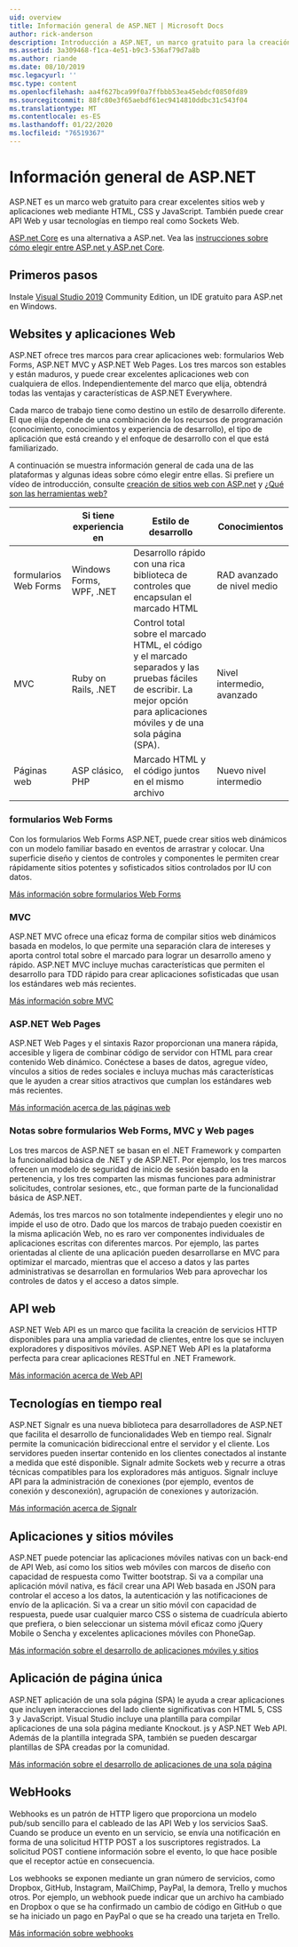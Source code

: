 ```yaml
---
uid: overview
title: Información general de ASP.NET | Microsoft Docs
author: rick-anderson
description: Introducción a ASP.NET, un marco gratuito para la creación de sitios web, aplicaciones web y API Web.
ms.assetid: 3a309468-f1ca-4e51-b9c3-536af79d7a8b
ms.author: riande
ms.date: 08/10/2019
msc.legacyurl: ''
msc.type: content
ms.openlocfilehash: aa4f627bca99f0a7ffbbb53ea45ebdcf0850fd89
ms.sourcegitcommit: 88fc80e3f65aebdf61ec9414810ddbc31c543f04
ms.translationtype: MT
ms.contentlocale: es-ES
ms.lasthandoff: 01/22/2020
ms.locfileid: "76519367"
---
```

# <a name="aspnet-overview"></a>Información general de ASP.NET

ASP.NET es un marco web gratuito para crear excelentes sitios web y aplicaciones web mediante HTML, CSS y JavaScript. También puede crear API Web y usar tecnologías en tiempo real como Sockets Web.

[ASP.net Core](https://docs.microsoft.com/aspnet/core/) es una alternativa a ASP.net.  Vea las [instrucciones sobre cómo elegir entre ASP.net y ASP.net Core](https://docs.microsoft.com/aspnet/core/choose-aspnet-framework).

## <a name="get-started"></a>Primeros pasos

Instale [Visual Studio 2019](https://visualstudio.microsoft.com/downloads/?utm_medium=microsoft&utm_source=docs.microsoft.com&utm_campaign=button+cta&utm_content=download+vs2019) Community Edition, un IDE gratuito para ASP.net en Windows.

## <a name="websites-and-web-applications"></a>Websites y aplicaciones Web

 ASP.NET ofrece tres marcos para crear aplicaciones web: formularios Web Forms, ASP.NET MVC y ASP.NET Web Pages. Los tres marcos son estables y están maduros, y puede crear excelentes aplicaciones web con cualquiera de ellos. Independientemente del marco que elija, obtendrá todas las ventajas y características de ASP.NET Everywhere.

Cada marco de trabajo tiene como destino un estilo de desarrollo diferente. El que elija depende de una combinación de los recursos de programación (conocimiento, conocimientos y experiencia de desarrollo), el tipo de aplicación que está creando y el enfoque de desarrollo con el que está familiarizado.

A continuación se muestra información general de cada una de las plataformas y algunas ideas sobre cómo elegir entre ellas. Si prefiere un vídeo de introducción, consulte [creación de sitios web con ASP.net](https://channel9.msdn.com/Blogs/ASP-NET-Site-Videos/Making-Websites-with-ASPNET) y [¿Qué son las herramientas web?](https://channel9.msdn.com/Blogs/ASP-NET-Site-Videos/what-is-web-tools)

|   | Si tiene experiencia en | Estilo de desarrollo | Conocimientos |
|-----------|----------------------|-----------------------------------------------------|----------------|
| formularios Web Forms | Windows Forms, WPF, .NET | Desarrollo rápido con una rica biblioteca de controles que encapsulan el marcado HTML | RAD avanzado de nivel medio |
| MVC       | Ruby on Rails, .NET  | Control total sobre el marcado HTML, el código y el marcado separados y las pruebas fáciles de escribir. La mejor opción para aplicaciones móviles y de una sola página (SPA). | Nivel intermedio, avanzado |
| Páginas web  | ASP clásico, PHP     | Marcado HTML y el código juntos en el mismo archivo | Nuevo nivel intermedio |

### <a name="web-forms"></a>formularios Web Forms

Con los formularios Web Forms ASP.NET, puede crear sitios web dinámicos con un modelo familiar basado en eventos de arrastrar y colocar. Una superficie diseño y cientos de controles y componentes le permiten crear rápidamente sitios potentes y sofisticados sitios controlados por IU con datos.

[Más información sobre formularios Web Forms](web-forms/index.md)

### <a name="mvc"></a>MVC

ASP.NET MVC ofrece una eficaz forma de compilar sitios web dinámicos basada en modelos, lo que permite una separación clara de intereses y aporta control total sobre el marcado para lograr un desarrollo ameno y rápido. ASP.NET MVC incluye muchas características que permiten el desarrollo para TDD rápido para crear aplicaciones sofisticadas que usan los estándares web más recientes.

[Más información sobre MVC](mvc/index.md)

### <a name="aspnet-web-pages"></a>ASP.NET Web Pages

ASP.NET Web Pages y el sintaxis Razor proporcionan una manera rápida, accesible y ligera de combinar código de servidor con HTML para crear contenido Web dinámico. Conéctese a bases de datos, agregue vídeo, vínculos a sitios de redes sociales e incluya muchas más características que le ayuden a crear sitios atractivos que cumplan los estándares web más recientes.

[Más información acerca de las páginas web](web-pages/index.md)

### <a name="notes-about-web-forms-mvc-and-web-pages"></a>Notas sobre formularios Web Forms, MVC y Web pages

Los tres marcos de ASP.NET se basan en el .NET Framework y comparten la funcionalidad básica de .NET y de ASP.NET. Por ejemplo, los tres marcos ofrecen un modelo de seguridad de inicio de sesión basado en la pertenencia, y los tres comparten las mismas funciones para administrar solicitudes, controlar sesiones, etc., que forman parte de la funcionalidad básica de ASP.NET.

Además, los tres marcos no son totalmente independientes y elegir uno no impide el uso de otro. Dado que los marcos de trabajo pueden coexistir en la misma aplicación Web, no es raro ver componentes individuales de aplicaciones escritas con diferentes marcos. Por ejemplo, las partes orientadas al cliente de una aplicación pueden desarrollarse en MVC para optimizar el marcado, mientras que el acceso a datos y las partes administrativas se desarrollan en formularios Web para aprovechar los controles de datos y el acceso a datos simple.

## <a name="web-apis"></a>API web

ASP.NET Web API es un marco que facilita la creación de servicios HTTP disponibles para una amplia variedad de clientes, entre los que se incluyen exploradores y dispositivos móviles. ASP.NET Web API es la plataforma perfecta para crear aplicaciones RESTful en .NET Framework.

[Más información acerca de Web API](web-api/index.md)

<!-- Put first under Web API TOC:  Watch video (9 minutes) https://channel9.msdn.com/Blogs/ASP-NET-Site-Videos/services-and-aspnet -->

## <a name="real-time-technologies"></a>Tecnologías en tiempo real

ASP.NET Signalr es una nueva biblioteca para desarrolladores de ASP.NET que facilita el desarrollo de funcionalidades Web en tiempo real. Signalr permite la comunicación bidireccional entre el servidor y el cliente. Los servidores pueden insertar contenido en los clientes conectados al instante a medida que esté disponible. Signalr admite Sockets web y recurre a otras técnicas compatibles para los exploradores más antiguos. Signalr incluye API para la administración de conexiones (por ejemplo, eventos de conexión y desconexión), agrupación de conexiones y autorización.

[Más información acerca de Signalr](signalr/index.md)

<!-- Put first under SignalR TOC:  Watch video (6 minutes) https://channel9.msdn.com/Blogs/ASP-NET-Site-Videos/signalr-and-the-real-time-web -->

## <a name="mobile-apps-and-sites"></a>Aplicaciones y sitios móviles

ASP.NET puede potenciar las aplicaciones móviles nativas con un back-end de API Web, así como los sitios web móviles con marcos de diseño con capacidad de respuesta como Twitter bootstrap. Si va a compilar una aplicación móvil nativa, es fácil crear una API Web basada en JSON para controlar el acceso a los datos, la autenticación y las notificaciones de envío de la aplicación. Si va a crear un sitio móvil con capacidad de respuesta, puede usar cualquier marco CSS o sistema de cuadrícula abierto que prefiera, o bien seleccionar un sistema móvil eficaz como jQuery Mobile o Sencha y excelentes aplicaciones móviles con PhoneGap.

[Más información sobre el desarrollo de aplicaciones móviles y sitios](mobile/overview.md)

<!-- Put first under mobile TOC:  Watch video (11 minutes) https://channel9.msdn.com/Blogs/ASP-NET-Site-Videos/aspnet-and-mobile -->

## <a name="single-page-applications"></a>Aplicación de página única

ASP.NET aplicación de una sola página (SPA) le ayuda a crear aplicaciones que incluyen interacciones del lado cliente significativas con HTML 5, CSS 3 y JavaScript. Visual Studio incluye una plantilla para compilar aplicaciones de una sola página mediante Knockout. js y ASP.NET Web API. Además de la plantilla integrada SPA, también se pueden descargar plantillas de SPA creadas por la comunidad.

[Más información sobre el desarrollo de aplicaciones de una sola página](single-page-application/index.md)

## <a name="webhooks"></a>WebHooks

Webhooks es un patrón de HTTP ligero que proporciona un modelo pub/sub sencillo para el cableado de las API Web y los servicios SaaS. Cuando se produce un evento en un servicio, se envía una notificación en forma de una solicitud HTTP POST a los suscriptores registrados. La solicitud POST contiene información sobre el evento, lo que hace posible que el receptor actúe en consecuencia.

Los webhooks se exponen mediante un gran número de servicios, como Dropbox, GitHub, Instagram, MailChimp, PayPal, la demora, Trello y muchos otros. Por ejemplo, un webhook puede indicar que un archivo ha cambiado en Dropbox o que se ha confirmado un cambio de código en GitHub o que se ha iniciado un pago en PayPal o que se ha creado una tarjeta en Trello.

[Más información sobre webhooks](webhooks/index.md)

<!--
Create Deployment TOC based on https://www.asp.net/aspnet/overview/deployment
Copy deployment content map to MVC, WebForms, Web Pages, Web API sections.
Copy Web Deployment in Enterprise from WebForms to MVC
Move under ASP.NET Best practices
    What not to do in ASP.NET, and what to do instead https://review.docs.microsoft.cus/aspnet/aspnet/overview/web-development-best-practices/what-not-to-do-in-aspnet-and-what-to-do-instead
    Async and await https://channel9.msdn.com/Blogs/ASP-NET-Site-Videos/async-and-await
    Building Real World Cloud Apps with Azure https://review.docs.microsoft.com/aspnet/aspnet/overview/developing-apps-with-windows-azure/building-real-world-cloud-apps-with-windows-azure/introduction
    Hands on Lab: Maintainable Azure Websites: Managing Change and Scale https://review.docs.microsoft.com/aspnet/aspnet/overview/developing-apps-with-windows-azure/maintainable-azure-websites-managing-change-and-scale

-->
